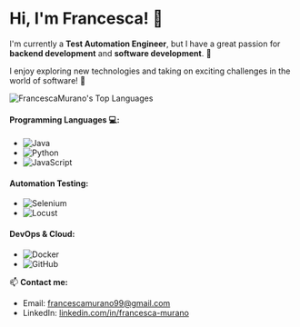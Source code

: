 # Hi, I'm Francesca! 👋

I'm currently a **Test Automation Engineer**, but I have a great passion for **backend development** and **software development**. 🎯 

I enjoy exploring new technologies and taking on exciting challenges in the world of software! 🚀

![FrancescaMurano's Top Languages](https://github-readme-stats.vercel.app/api/top-langs/?username=FrancescaMurano&theme=tokyonight&show_icons=true&hide_border=true&layout=compact)

#### Programming Languages 💻:
- ![Java](https://img.shields.io/badge/-Java-007396?style=flat-square&logo=java&logoColor=white) 
- ![Python](https://img.shields.io/badge/-Python-3776AB?style=flat-square&logo=python&logoColor=white)
- ![JavaScript](https://img.shields.io/badge/-JavaScript-8A2BE2?style=flat-square&logo=javascript&logoColor=white) 

#### Automation Testing:
- ![Selenium](https://img.shields.io/badge/-Selenium-43B02A?style=flat-square&logo=selenium&logoColor=white)
- ![Locust](https://img.shields.io/badge/-Locust-996633?style=flat-square&logo=locust&logoColor=white)

#### **DevOps & Cloud**:
- ![Docker](https://img.shields.io/badge/-Docker-2496ED?style=flat-square&logo=docker&logoColor=white) 
- ![GitHub](https://img.shields.io/badge/-GitHub-181717?style=flat-square&logo=github&logoColor=white)

📫 **Contact me:**
- Email: [francescamurano99@gmail.com](mailto:francescamurano99@gmail.com)
- LinkedIn: [linkedin.com/in/francesca-murano](https://www.linkedin.com/in/francesca-murano)

